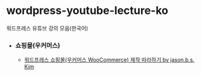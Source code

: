 # wordpress-youtube-lecture-ko
워드프레스 유튜브 강의 모음(한국어)

* ### 쇼핑몰(우커머스) 
    * [워드프레스 쇼핑몰(우커머스 WooCommerce) 제작 따라하기 by jason.b.s. Kim](https://github.com/wytist/wordpress-youtube-lecture-ko/blob/master/%EC%9B%8C%EB%93%9C%ED%94%84%EB%A0%88%EC%8A%A4%20%EC%87%BC%ED%95%91%EB%AA%B0(%EC%9A%B0%EC%BB%A4%EB%A8%B8%EC%8A%A4%20WooCommerce)%20%EC%A0%9C%EC%9E%91%20%EB%94%B0%EB%9D%BC%ED%95%98%EA%B8%B0%20by%20jason.b.s.%20Kim.md)
